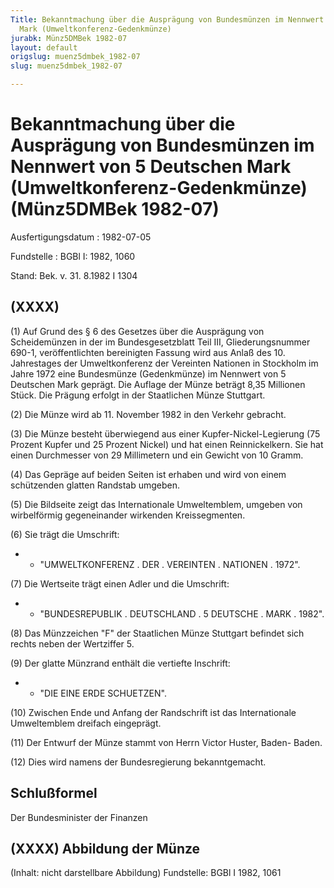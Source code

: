 ```yaml
---
Title: Bekanntmachung über die Ausprägung von Bundesmünzen im Nennwert von 5 Deutschen
  Mark (Umweltkonferenz-Gedenkmünze)
jurabk: Münz5DMBek 1982-07
layout: default
origslug: muenz5dmbek_1982-07
slug: muenz5dmbek_1982-07

---
```


# Bekanntmachung über die Ausprägung von Bundesmünzen im Nennwert von 5 Deutschen Mark (Umweltkonferenz-Gedenkmünze) (Münz5DMBek 1982-07)

Ausfertigungsdatum
:   1982-07-05

Fundstelle
:   BGBl I: 1982, 1060

Stand: Bek. v. 31. 8.1982 I 1304

## (XXXX)

(1) Auf Grund des § 6 des Gesetzes über die Ausprägung von
Scheidemünzen in der im Bundesgesetzblatt Teil III, Gliederungsnummer
690-1, veröffentlichten bereinigten Fassung wird aus Anlaß des 10.
Jahrestages der Umweltkonferenz der Vereinten Nationen in Stockholm im
Jahre 1972 eine Bundesmünze (Gedenkmünze) im Nennwert von 5 Deutschen
Mark geprägt. Die Auflage der Münze beträgt 8,35 Millionen Stück. Die
Prägung erfolgt in der Staatlichen Münze Stuttgart.

(2) Die Münze wird ab 11. November 1982 in den Verkehr gebracht.

(3) Die Münze besteht überwiegend aus einer Kupfer-Nickel-Legierung
(75 Prozent Kupfer und 25 Prozent Nickel) und hat einen
Reinnickelkern. Sie hat einen Durchmesser von 29 Millimetern und ein
Gewicht von 10 Gramm.

(4) Das Gepräge auf beiden Seiten ist erhaben und wird von einem
schützenden glatten Randstab umgeben.

(5) Die Bildseite zeigt das Internationale Umweltemblem, umgeben von
wirbelförmig gegeneinander wirkenden Kreissegmenten.

(6) Sie trägt die Umschrift:

*    *   "UMWELTKONFERENZ . DER . VEREINTEN . NATIONEN . 1972".




(7) Die Wertseite trägt einen Adler und die Umschrift:

*    *   "BUNDESREPUBLIK . DEUTSCHLAND . 5 DEUTSCHE . MARK . 1982".




(8) Das Münzzeichen "F" der Staatlichen Münze Stuttgart befindet sich
rechts neben der Wertziffer 5.

(9) Der glatte Münzrand enthält die vertiefte Inschrift:

*    *   "DIE EINE ERDE SCHUETZEN".




(10) Zwischen Ende und Anfang der Randschrift ist das Internationale
Umweltemblem dreifach eingeprägt.

(11) Der Entwurf der Münze stammt von Herrn Victor Huster, Baden-
Baden.

(12) Dies wird namens der Bundesregierung bekanntgemacht.


## Schlußformel

Der Bundesminister der Finanzen


## (XXXX) Abbildung der Münze

(Inhalt: nicht darstellbare Abbildung)
Fundstelle: BGBl I 1982, 1061

